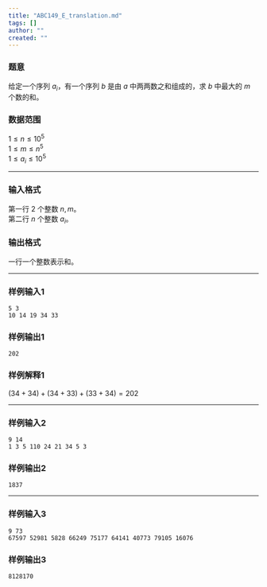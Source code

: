 ```yaml
---
title: "ABC149_E_translation.md"
tags: []
author: ""
created: ""
---
```


### 题意 
给定一个序列 $a_i$，有一个序列 $b$ 是由 $a$ 中两两数之和组成的，求 $b$ 中最大的 $m$ 个数的和。
### 数据范围
$1\le n\le10^5$  
$1\le m\le n^5$  
$1\le a_i\le 10^5$  

---
### 输入格式
第一行 $2$ 个整数 $n,m$。  
第二行 $n$ 个整数 $a_i$。  
### 输出格式
一行一个整数表示和。

---
### 样例输入1
```
5 3
10 14 19 34 33
```
### 样例输出1
```
202
```
### 样例解释1
$(34+34)+(34+33)+(33+34)=202$

---
### 样例输入2
```
9 14
1 3 5 110 24 21 34 5 3
```
### 样例输出2
```
1837
```

---
### 样例输入3
```
9 73
67597 52981 5828 66249 75177 64141 40773 79105 16076
```
### 样例输出3
```
8128170
```

